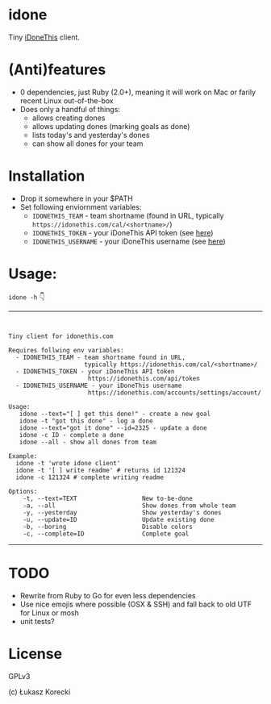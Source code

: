 # idone

Tiny [iDoneThis](https://idonethis.com) client.

# (Anti)features

- 0 dependencies, just Ruby (2.0+), meaning it will work on Mac or farily recent
  Linux out-of-the-box
- Does only a handful of things:
  - allows creating dones
  - allows updating dones (marking goals as done)
  - lists today's and yesterday's dones
  - can show all dones for your team

# Installation

- Drop it somewhere in your $PATH
- Set following enviornment variables:
  - `IDONETHIS_TEAM` - team shortname (found in URL, typically `https://idonethis.com/cal/<shortname>/`)
  - `IDONETHIS_TOKEN` - your iDoneThis API token (see [here](https://idonethis.com/api/token/))
  - `IDONETHIS_USERNAME` - your iDoneThis username (see [here](https://idonethis.com/accounts/settings/account/))


# Usage:


`idone -h` :point_down:

---


```


Tiny client for idonethis.com

Requires follwing env variables:
  - IDONETHIS_TEAM - team shortname found in URL,
                     typically https://idonethis.com/cal/<shortname>/
  - IDONETHIS_TOKEN - your iDoneThis API token
                      https://idonethis.com/api/token
  - IDONETHIS_USERNAME - your iDoneThis username
                      https://idonethis.com/accounts/settings/account/

Usage:
   idone --text="[ ] get this done!" - create a new goal
   idone -t "got this done" - log a done
   idone --text="got it done" --id=2325 - update a done
   idone -c ID - complete a done
   idone --all - show all dones from team

Example:
  idone -t 'wrote idone client'
  idone -t '[ ] write readme' # returns id 121324
  idone -c 121324 # complete writing readme

Options:
    -t, --text=TEXT                  New to-be-done
    -a, --all                        Show dones from whole team
    -y, --yesterday                  Show yesterday's dones
    -u, --update=ID                  Update existing done
    -b, --boring                     Disable colors
    -c, --complete=ID                Complete goal

```

---

# TODO

- Rewrite from Ruby to Go for even less dependencies
- Use nice emojis where possible (OSX & SSH) and fall back to old UTF for
  Linux or mosh
- unit tests?

# License

GPLv3

(c) Łukasz Korecki
